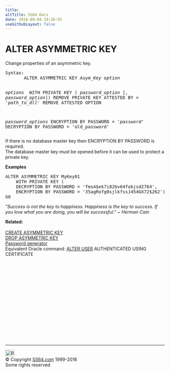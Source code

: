 ```yaml
---
title:
altTitle: SS64 Docs
date: 2016-09-04 19:26:55
useGithubLayout: false
---
```

<!-- #BeginLibraryItem "/Library/head_sql.lbi" --><!-- #EndLibraryItem --><h1>ALTER ASYMMETRIC KEY</h1>
<p>Change properties of an  asymmetric key.</p>
<pre>Syntax:
       ALTER ASYMMETRIC KEY <i>Asym_Key option</i>

<i>options
</i>    WITH PRIVATE KEY ( <i>password_option</i> [, <i>password_option</i>])
    REMOVE PRIVATE KEY
    ATTESTED BY = '<i>path_to_dll</i>'
    REMOVE ATTESTED OPTION 

<i>password_options</i>
    ENCRYPTION BY PASSWORD = '<i>password</i>'
    DECRYPTION BY PASSWORD = 'old_password'</pre>
<p>If there is no database master key then ENCRYPTION BY PASSWORD  is required.<br>
The database master key must be opened before it can be used to protect a private key.</p>
<p><b>Examples</b></p>
<pre>ALTER ASYMMETRIC KEY MyKey01<br>    WITH PRIVATE KEY (<br>    DECRYPTION BY PASSWORD = 'fmsA$ek7i82bv64fobjsd2764',<br>    ENCRYPTION BY PASSWORD = '35agRofg0sjlkfssJ454GX72$262');<br>GO
</pre>
<p class="quote"><i>"Success is not the key to happiness. Happiness is the key to success.
  If you love what you are doing, you will be successful." ~ Herman Cain</i></p>
<p><b>Related:</b><br>
  <a href="key_asm_c.html"><br>
  CREATE ASYMMETRIC KEY</a><br>
  <a href="key_asm_d.html">DROP ASYMMETRIC KEY</a><br>
<a href="/pass/pass.html">Password generator</a><br>
Equivalent Oracle command: <a href="../ora/user_a.html">ALTER USER</a> AUTHENTICATED USING CERTIFICATE</p><!-- #BeginLibraryItem "/Library/foot_sql.lbi" --><p><script async="" src="//pagead2.googlesyndication.com/pagead/js/adsbygoogle.js"></script>
<!-- ss64-sql -->
<ins class="adsbygoogle" style="display:inline-block;width:300px;height:250px" data-ad-client="ca-pub-6140977852749469" data-ad-slot="6953563613"></ins>
<script>
(adsbygoogle = window.adsbygoogle || []).push({});
</script></p>
<hr>
<div id="bl" class="footer"><a href="#"><img src="../images/top.png" width="30" height="22" alt="Back to the Top"></a></div>
<div id="br" class="footer, tagline">© Copyright <a href="http://ss64.com/">SS64.com</a> 1999-2016<br>
Some rights reserved</div><!-- #EndLibraryItem -->

